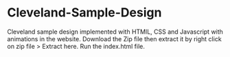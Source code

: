 # Cleveland-Sample-Design
Cleveland sample design implemented with HTMlL, CSS and Javascript with animations in the website.
Download the Zip file then extract it by right click on zip file > Extract here.
Run the index.html file.
